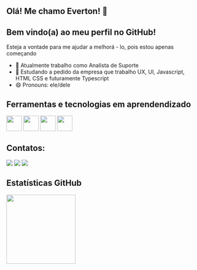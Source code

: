 ## Olá! Me chamo Everton! 👋


## Bem vindo(a) ao meu perfil no GitHub!
   Esteja a vontade para me ajudar a melhorá - lo, pois estou apenas começando

   - 🔭 Atualmente trabalho como Analista de Suporte
   - 🌱 Estudando a pedido da empresa que trabalho UX, UI, Javascript, HTML CSS e futuramente Typescript
   - 😄 Pronouns: ele/dele

## Ferramentas e tecnologias em aprendendizado

  <img loading="lazy" src="https://cdn.jsdelivr.net/gh/devicons/devicon@latest/icons/git/git-original.svg" width="40" height="40"/> <img loading="lazy" src="https://cdn.jsdelivr.net/gh/devicons/devicon@latest/icons/javascript/javascript-original.svg" width="40"   height="40"/> <img loading="lazy" src="https://cdn.jsdelivr.net/gh/devicons/devicon@latest/icons/html5/html5-original-wordmark.svg" width="40" height="40"/> <img loading="lazy" src="https://cdn.jsdelivr.net/gh/devicons/devicon@latest/icons/css3/css3-original-wordmark.svg" width="40" height="40"/>
        
 ## Contatos:
 <div>
   <a href="https://www.linkedin.com/in/everton-adriano/" target="_blank"><img loading="lazy" src="https://img.shields.io/badge/-LinkedIn-%230077B5?style=for-the-badge&logo=linkedin&logoColor=white" target="_blank"></a>   
   <a href = "everton.adn@gmail.com"><img loading="lazy" src="https://img.shields.io/badge/Gmail-D14836?style=for-the-badge&logo=gmail&logoColor=white" target="_blank"></a>
   <a href="https://www.instagram.com/everton_adn/" target="_blank"><img loading="lazy" src="https://img.shields.io/badge/-Instagram-%23E4405F?style=for-the-badge&logo=instagram&logoColor=white" target="_blank"></a>
 </div>
 
  ## Estatísticas GitHub
  <div>
  <a href="https://github.com/everton-adriano">
  <img loading="lazy" height="180em" src="https://github-readme-stats.vercel.app/api/top-langs/?username=everton-adriano&layout=compact&langs_count=7&theme=dark"/>
  </div>
            
            
          
